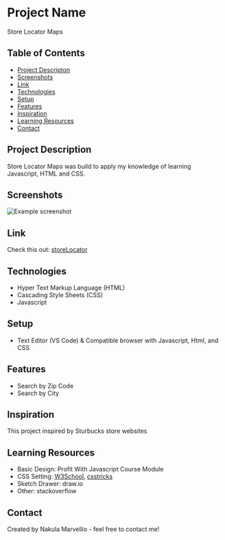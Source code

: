 # Project Name

Store Locator Maps

## Table of Contents

- [Project Descripton](#project-description)
- [Screenshots](#screenshots)
- [Link](#link)
- [Technologies](#technologies)
- [Setup](#setup)
- [Features](#features)
- [Inspiration](#inspiration)
- [Learning Resources](#learning-resources)
- [Contact](#contact)

## Project Description

Store Locator Maps was build to apply my knowledge of learning Javascript, HTML and CSS.

## Screenshots

![Example screenshot]()

## Link

Check this out: [storeLocator](https://naku-ma.github.io/storeLocator/)

## Technologies

- Hyper Text Markup Language (HTML)
- Cascading Style Sheets (CSS)
- Javascript

## Setup

- Text Editor (VS Code) & Compatible browser with Javascript, Html, and CSS

## Features

- Search by Zip Code
- Search by City

## Inspiration

This project inspired by Sturbucks store websites

## Learning Resources

- Basic Design: Profit With Javascript Course Module
- CSS Setting: [W3School](https://www.w3schools.com/), [csstricks](https://css-tricks.com/)
- Sketch Drawer: draw.io
- Other: stackoverflow

## Contact

Created by Nakula Marvellio - feel free to contact me!
